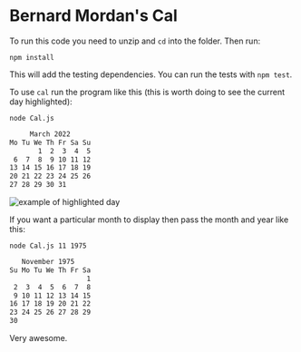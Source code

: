 # Bernard Mordan's Cal

To run this code you need to unzip and `cd` into the folder. Then run:

`npm install`

This will add the testing dependencies. You can run the tests with `npm test`.

To use `cal` run the program like this (this is worth doing to see the current day highlighted):

`node Cal.js`

```sh
     March 2022
Mo Tu We Th Fr Sa Su
       1  2  3  4  5
 6  7  8  9 10 11 12
13 14 15 16 17 18 19
20 21 22 23 24 25 26
27 28 29 30 31
```

![example of highlighted day](https://user-images.githubusercontent.com/4499581/158480459-d7dfcdb3-c638-44f3-957a-19ac0d629be3.png)

If you want a particular month to display then pass the month and year like this:

`node Cal.js 11 1975`

```sh
   November 1975      
Su Mo Tu We Th Fr Sa  
                   1  
 2  3  4  5  6  7  8  
 9 10 11 12 13 14 15  
16 17 18 19 20 21 22  
23 24 25 26 27 28 29  
30
```

Very awesome.
